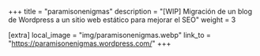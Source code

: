 +++
title = "paramisonenigmas"
description = "[WIP] Migración de un blog de Wordpress a un sitio web estático para mejorar el SEO"
weight = 3

[extra]
local_image = "img/paramisonenigmas.webp"
link_to = "https://paramisonenigmas.wordpress.com/"
+++
